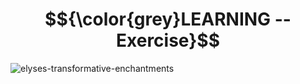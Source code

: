 # $${\color{grey}LEARNING -- Exercise}$$
![elyses-transformative-enchantments](https://user-images.githubusercontent.com/65892342/231387425-9131aa14-ea38-440d-9c7a-18090de8b019.svg)
